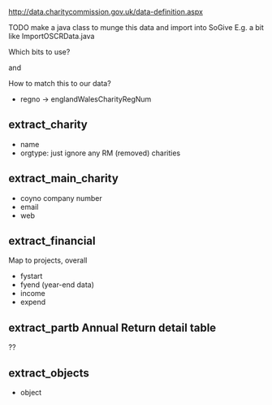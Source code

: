 http://data.charitycommission.gov.uk/data-definition.aspx

TODO make a java class to munge this data and import into SoGive
E.g. a bit like ImportOSCRData.java

Which bits to use?

and

How to match this to our data?

* regno -> englandWalesCharityRegNum

## extract_charity

* name
* orgtype: just ignore any RM (removed) charities

## extract_main_charity

 * coyno company number
 * email
 * web

## extract_financial

Map to projects, overall

* fystart
* fyend (year-end data)
* income
* expend

## extract_partb Annual Return detail table

??

## extract_objects

* object
